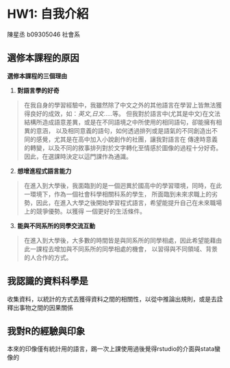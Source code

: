 # HW1: 自我介紹


陳星丞  b09305046  社會系





## 選修本課程的原因
__選修本課程的三個理由__
1. __對語言學的好奇__
>在我自身的學習經驗中，我雖然除了中文之外的其他語言在學習上皆無法獲得良好的成效，如：*英文*,*日文*.....等。
但我對於語言中(尤其是中文)在文法結構所造成語意差異，或是在不同語境之中所使用的相同語句，卻能擁有相異的意涵，
以及相同意義的語句，如何透過排列或是語氣的不同創造出不同的感覺，尤其是在高中加入小說創作的社團，讓我對語言在
傳達時意義的轉變，以及不同的敘事排列對於文字轉化至情感於圖像的過程十分好奇。因此，在選課時決定以這門課作為通識。
2. __想增進程式語言能力__
>在進入到大學後，我面臨到的是一個迥異於國高中的學習環境，同時，在此一環境下，作為一個社會科學相關科系的學生，
所面臨到未來求職上的劣勢，因此，在進入大學之後開始學習程式語言，希望能提升自己在未來職場上的競爭優勢。以獲得
一個更好的生活條件。
3. __能與不同系所的同學交流互動__
>在進入到大學後，大多數的時間皆是與同系所的同學相處，因此希望能藉由此一課程去增加與不同系所的同學相處的機會，
以習得與不同領域、背景的人合作的方式。

## 我認識的資料科學是
收集資料，以統計的方式去獲得資料之間的相關性，以從中推論出規則，或是去詮釋出事物之間的因果關係

## 我對R的經驗與印象
本來的印像僅有統計用的語言，踢一次上課使用過後覺得rstudio的介面與stata蠻像的




